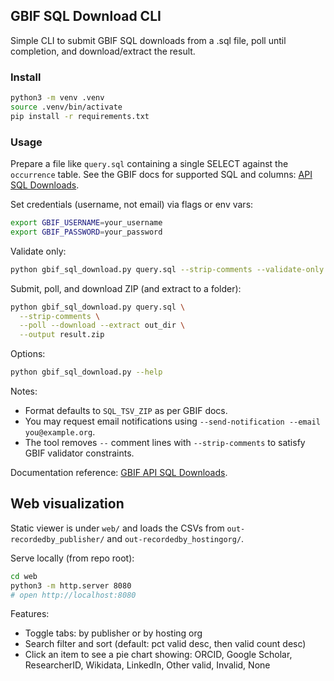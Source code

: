 ## GBIF SQL Download CLI

Simple CLI to submit GBIF SQL downloads from a .sql file, poll until completion, and download/extract the result.

### Install

```bash
python3 -m venv .venv
source .venv/bin/activate
pip install -r requirements.txt
```

### Usage

Prepare a file like `query.sql` containing a single SELECT against the `occurrence` table. See the GBIF docs for supported SQL and columns: [API SQL Downloads](https://techdocs.gbif.org/en/data-use/api-sql-downloads#sql).

Set credentials (username, not email) via flags or env vars:

```bash
export GBIF_USERNAME=your_username
export GBIF_PASSWORD=your_password
```

Validate only:

```bash
python gbif_sql_download.py query.sql --strip-comments --validate-only
```

Submit, poll, and download ZIP (and extract to a folder):

```bash
python gbif_sql_download.py query.sql \
  --strip-comments \
  --poll --download --extract out_dir \
  --output result.zip
```

Options:

```bash
python gbif_sql_download.py --help
```

Notes:
- Format defaults to `SQL_TSV_ZIP` as per GBIF docs.
- You may request email notifications using `--send-notification --email you@example.org`.
- The tool removes `--` comment lines with `--strip-comments` to satisfy GBIF validator constraints.

Documentation reference: [GBIF API SQL Downloads](https://techdocs.gbif.org/en/data-use/api-sql-downloads#sql).



## Web visualization

Static viewer is under `web/` and loads the CSVs from `out-recordedby_publisher/` and `out-recordedby_hostingorg/`.

Serve locally (from repo root):

```bash
cd web
python3 -m http.server 8080
# open http://localhost:8080
```

Features:
- Toggle tabs: by publisher or by hosting org
- Search filter and sort (default: pct valid desc, then valid count desc)
- Click an item to see a pie chart showing: ORCID, Google Scholar, ResearcherID, Wikidata, LinkedIn, Other valid, Invalid, None


